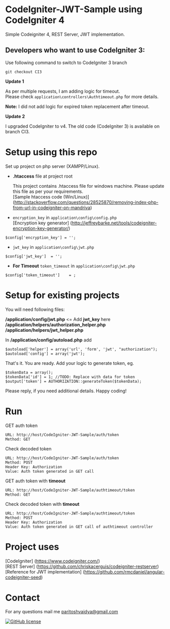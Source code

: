 # CodeIgniter-JWT-Sample using CodeIgniter 4

Simple Codeigniter 4, REST Server, JWT implementation.

Developers who want to use CodeIgniter 3:
---
Use following command to switch to CodeIgniter 3 branch

    git checkout CI3


**Update 1**

As per multiple requests, I am adding logic for timeout.  
Please check ```application\controllers\Authtimeout.php``` for more details.

**Note:** I did not add logic for expired token replacement after timeout.

**Update 2**

I upgraded CodeIgniter to v4. The old code (CodeIgniter 3) is available on branch CI3.


Setup using this repo
=====


Set up project on php server (XAMPP/Linux). 

* **.htaccess** file at project root

    This project contains .htaccess file for windows machine. Please update this file as per your requirements.  
[Sample htaccess code (Win/Linux)] (http://stackoverflow.com/questions/28525870/removing-index-php-from-url-in-codeigniter-on-mandriva)  
* `encryption_key` in `application\config\config.php`  
[Encryption key generator] (http://jeffreybarke.net/tools/codeigniter-encryption-key-generator/)  
```
$config['encryption_key'] = '';
```  

* `jwt_key` in `application\config\jwt.php`

```
$config['jwt_key']	= '';
```

* **For Timeout** `token_timeout` in `application\config\jwt.php`

```
$config['token_timeout']	= ;
```


Setup for existing projects
=====


You will need following files:

**/application/config/jwt.php** <= Add **jwt_key** here
**/application/helpers/authorization_helper.php
/application/helpers/jwt_helper.php**

In **/application/config/autoload.php** add 
```
$autoload['helper'] = array('url', 'form', 'jwt', "authorization");
$autoload['config'] = array('jwt');
```

That's it. You are ready. Add your logic to generate token, eg.

```
$tokenData = array();
$tokenData['id'] = 1; //TODO: Replace with data for token
$output['token'] = AUTHORIZATION::generateToken($tokenData);
```

Please reply, if you need additional details. Happy coding!


Run
=====

GET auth token

    URL: http://host/CodeIgniter-JWT-Sample/auth/token
    Method: GET

Check decoded token

    URL: http://host/CodeIgniter-JWT-Sample/auth/token
    Method: POST
    Header Key: Authorization
    Value: Auth token generated in GET call
    
GET auth token with **timeout**

    URL: http://host/CodeIgniter-JWT-Sample/authtimeout/token
    Method: GET

Check decoded token with **timeout**

    URL: http://host/CodeIgniter-JWT-Sample/authtimeout/token
    Method: POST
    Header Key: Authorization
    Value: Auth token generated in GET call of authtimeout controller

Project uses 
=======
[CodeIgniter] (https://www.codeigniter.com/)  
[REST Server] (https://github.com/chriskacerguis/codeigniter-restserver)  
[Reference for JWT implementation] (https://github.com/rmcdaniel/angular-codeigniter-seed)

Contact
=====
For any questions mail me paritoshvaidya@gmail.com
  
  
[![GitHub license](https://img.shields.io/badge/license-MIT-blue.svg?style=flat-square)](https://github.com/ParitoshVaidya/CodeIgniter-JWT-Sample/blob/master/license.txt)
